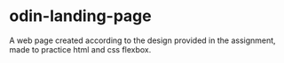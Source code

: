 # odin-landing-page
A web page created according to the design provided in the assignment, made to practice html and css flexbox.